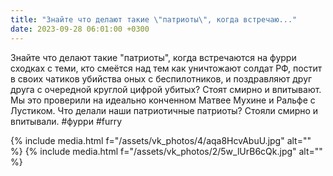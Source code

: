 ```yaml
---
title: "Знайте что делают такие \"патриоты\", когда встречаю..."
date: 2023-09-28 06:01:00 +0300
---
```


Знайте что делают такие "патриоты", когда встречаются на фурри сходках с теми, кто смеётся над тем как уничтожают солдат РФ, постит в своих чатиков убийства оных с беспилотников, и поздравляют друг друга с очередной круглой цифрой убитых?
Стоят смирно и впитывают.
Мы это проверили на идеально конченном Матвее Мухине и Ральфе с Лустиком. Что делали наши патриотичные патриоты? Стояли смирно и впитывали.
#фурри #furry


{% include media.html f="/assets/vk_photos/4/aqa8HcvAbuU.jpg" alt="" %}
{% include media.html f="/assets/vk_photos/2/5w_lUrB6cQk.jpg" alt="" %}
